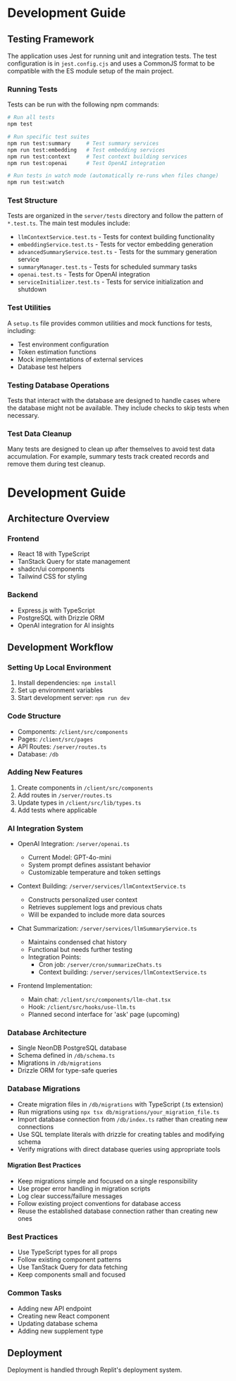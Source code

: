 
# Development Guide

## Testing Framework

The application uses Jest for running unit and integration tests. The test configuration is in `jest.config.cjs` and uses a CommonJS format to be compatible with the ES module setup of the main project.

### Running Tests

Tests can be run with the following npm commands:

```bash
# Run all tests
npm test

# Run specific test suites
npm run test:summary     # Test summary services
npm run test:embedding   # Test embedding services 
npm run test:context     # Test context building services
npm run test:openai      # Test OpenAI integration

# Run tests in watch mode (automatically re-runs when files change)
npm run test:watch
```

### Test Structure

Tests are organized in the `server/tests` directory and follow the pattern of `*.test.ts`. The main test modules include:

- `llmContextService.test.ts` - Tests for context building functionality
- `embeddingService.test.ts` - Tests for vector embedding generation
- `advancedSummaryService.test.ts` - Tests for the summary generation service
- `summaryManager.test.ts` - Tests for scheduled summary tasks
- `openai.test.ts` - Tests for OpenAI integration
- `serviceInitializer.test.ts` - Tests for service initialization and shutdown

### Test Utilities

A `setup.ts` file provides common utilities and mock functions for tests, including:

- Test environment configuration
- Token estimation functions
- Mock implementations of external services
- Database test helpers

### Testing Database Operations

Tests that interact with the database are designed to handle cases where the database might not be available. They include checks to skip tests when necessary.

### Test Data Cleanup

Many tests are designed to clean up after themselves to avoid test data accumulation. For example, summary tests track created records and remove them during test cleanup.


# Development Guide

## Architecture Overview

### Frontend
- React 18 with TypeScript
- TanStack Query for state management
- shadcn/ui components
- Tailwind CSS for styling

### Backend
- Express.js with TypeScript
- PostgreSQL with Drizzle ORM
- OpenAI integration for AI insights

## Development Workflow

### Setting Up Local Environment
1. Install dependencies: `npm install`
2. Set up environment variables
3. Start development server: `npm run dev`

### Code Structure
- Components: `/client/src/components`
- Pages: `/client/src/pages`
- API Routes: `/server/routes.ts`
- Database: `/db`

### Adding New Features
1. Create components in `/client/src/components`
2. Add routes in `/server/routes.ts`
3. Update types in `/client/src/lib/types.ts`
4. Add tests where applicable

### AI Integration System
- OpenAI Integration: `/server/openai.ts`
  - Current Model: GPT-4o-mini
  - System prompt defines assistant behavior
  - Customizable temperature and token settings

- Context Building: `/server/services/llmContextService.ts`
  - Constructs personalized user context
  - Retrieves supplement logs and previous chats
  - Will be expanded to include more data sources

- Chat Summarization: `/server/services/llmSummaryService.ts`
  - Maintains condensed chat history
  - Functional but needs further testing
  - Integration Points:
    - Cron job: `/server/cron/summarizeChats.ts`
    - Context building: `/server/services/llmContextService.ts`

- Frontend Implementation:
  - Main chat: `/client/src/components/llm-chat.tsx`
  - Hook: `/client/src/hooks/use-llm.ts`
  - Planned second interface for 'ask' page (upcoming)

### Database Architecture
- Single NeonDB PostgreSQL database
- Schema defined in `/db/schema.ts`
- Migrations in `/db/migrations`
- Drizzle ORM for type-safe queries

### Database Migrations
- Create migration files in `/db/migrations` with TypeScript (.ts extension)
- Run migrations using `npx tsx db/migrations/your_migration_file.ts`
- Import database connection from `/db/index.ts` rather than creating new connections
- Use SQL template literals with drizzle for creating tables and modifying schema
- Verify migrations with direct database queries using appropriate tools

#### Migration Best Practices
- Keep migrations simple and focused on a single responsibility
- Use proper error handling in migration scripts
- Log clear success/failure messages
- Follow existing project conventions for database access
- Reuse the established database connection rather than creating new ones

### Best Practices
- Use TypeScript types for all props
- Follow existing component patterns
- Use TanStack Query for data fetching
- Keep components small and focused

### Common Tasks
- Adding new API endpoint
- Creating new React component
- Updating database schema
- Adding new supplement type

## Deployment
Deployment is handled through Replit's deployment system.
